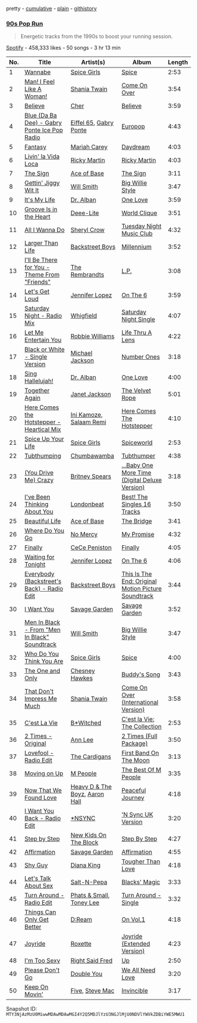 pretty - [cumulative](/playlists/cumulative/37i9dQZF1DWUxdwkOJZYCJ.md) - [plain](/playlists/plain/37i9dQZF1DWUxdwkOJZYCJ) - [githistory](https://github.githistory.xyz/mackorone/spotify-playlist-archive/blob/main/playlists/plain/37i9dQZF1DWUxdwkOJZYCJ)

### [90s Pop Run](https://open.spotify.com/playlist/37i9dQZF1DWUxdwkOJZYCJ)

> Energetic tracks from the 1990s to boost your running session.

[Spotify](https://open.spotify.com/user/spotify) - 458,333 likes - 50 songs - 3 hr 13 min

| No. | Title | Artist(s) | Album | Length |
|---|---|---|---|---|
| 1 | [Wannabe](https://open.spotify.com/track/1Je1IMUlBXcx1Fz0WE7oPT) | [Spice Girls](https://open.spotify.com/artist/0uq5PttqEjj3IH1bzwcrXF) | [Spice](https://open.spotify.com/album/3x2jF7blR6bFHtk4MccsyJ) | 2:53 |
| 2 | [Man! I Feel Like A Woman!](https://open.spotify.com/track/6sxptembJVty4sNtcPMAVz) | [Shania Twain](https://open.spotify.com/artist/5e4Dhzv426EvQe3aDb64jL) | [Come On Over](https://open.spotify.com/album/4UMe0Ods7kygK6OISasZe9) | 3:54 |
| 3 | [Believe](https://open.spotify.com/track/2goLsvvODILDzeeiT4dAoR) | [Cher](https://open.spotify.com/artist/72OaDtakiy6yFqkt4TsiFt) | [Believe](https://open.spotify.com/album/0jZfbz0dNfDjPSg0hYJNth) | 3:59 |
| 4 | [Blue \(Da Ba Dee\) \- Gabry Ponte Ice Pop Radio](https://open.spotify.com/track/2yAVzRiEQooPEJ9SYx11L3) | [Eiffel 65](https://open.spotify.com/artist/64rxQRJsLgZwHHyWKB8fiF), [Gabry Ponte](https://open.spotify.com/artist/5ENS85nZShljwNgg4wFD7D) | [Europop](https://open.spotify.com/album/54vbD17F1t5q3yHkj1cX37) | 4:43 |
| 5 | [Fantasy](https://open.spotify.com/track/6xkryXuiZU360Lngd4sx13) | [Mariah Carey](https://open.spotify.com/artist/4iHNK0tOyZPYnBU7nGAgpQ) | [Daydream](https://open.spotify.com/album/1ibYM4abQtSVQFQWvDSo4J) | 4:03 |
| 6 | [Livin' la Vida Loca](https://open.spotify.com/track/0Ph6L4l8dYUuXFmb71Ajnd) | [Ricky Martin](https://open.spotify.com/artist/7slfeZO9LsJbWgpkIoXBUJ) | [Ricky Martin](https://open.spotify.com/album/1k1Cr3nlJDa8pvwZUJ5xfj) | 4:03 |
| 7 | [The Sign](https://open.spotify.com/track/0hrBpAOgrt8RXigk83LLNE) | [Ace of Base](https://open.spotify.com/artist/5ksRONqssB7BR161NTtJAm) | [The Sign](https://open.spotify.com/album/5UwIyIyFzkM7wKeGtRJPgB) | 3:11 |
| 8 | [Gettin' Jiggy Wit It](https://open.spotify.com/track/0weAUscowxeqDtpCgtbpgp) | [Will Smith](https://open.spotify.com/artist/41qil2VaGbD194gaEcmmyx) | [Big Willie Style](https://open.spotify.com/album/2esWeP8Ln1sXA0jbDmi3Zq) | 3:47 |
| 9 | [It's My Life](https://open.spotify.com/track/4539Tbm6Rt5BaNKXJJj9RH) | [Dr\. Alban](https://open.spotify.com/artist/6BkcAbUkfIBM4XudxieMq8) | [One Love](https://open.spotify.com/album/2f0OIKkTy3gT89i2N7BaHJ) | 3:59 |
| 10 | [Groove Is in the Heart](https://open.spotify.com/track/2He3NOyqtLNE3RQPpeDdSb) | [Deee\-Lite](https://open.spotify.com/artist/4eQJIXFEujzhTVVS1gIfu5) | [World Clique](https://open.spotify.com/album/4sTAgYLZy5zwqR3kT1g0oh) | 3:51 |
| 11 | [All I Wanna Do](https://open.spotify.com/track/3ZpQiJ78LKINrW9SQTgbXd) | [Sheryl Crow](https://open.spotify.com/artist/4TKTii6gnOnUXQHyuo9JaD) | [Tuesday Night Music Club](https://open.spotify.com/album/7dC6axVAeBDpRMmNtRbpwU) | 4:32 |
| 12 | [Larger Than Life](https://open.spotify.com/track/6sbXGUn9V9ZaLwLdOfpKRE) | [Backstreet Boys](https://open.spotify.com/artist/5rSXSAkZ67PYJSvpUpkOr7) | [Millennium](https://open.spotify.com/album/5ySxm9hxBNss01WCL7GLyQ) | 3:52 |
| 13 | [I'll Be There for You \- Theme From "Friends"](https://open.spotify.com/track/15tHagkk8z306XkyOHqiip) | [The Rembrandts](https://open.spotify.com/artist/0gDg7FEsF4Y1jWddJJgcn4) | [L.P.](https://open.spotify.com/album/6koDBGMqurYl3EZnaxCF7N) | 3:08 |
| 14 | [Let's Get Loud](https://open.spotify.com/track/42nSaPdT6g3ZIMHmKLlP2p) | [Jennifer Lopez](https://open.spotify.com/artist/2DlGxzQSjYe5N6G9nkYghR) | [On The 6](https://open.spotify.com/album/3Gby5NNeNYkMgAnrtEA3lc) | 3:59 |
| 15 | [Saturday Night \- Radio Mix](https://open.spotify.com/track/59VRFpPnC8pOhIH2WCWXF9) | [Whigfield](https://open.spotify.com/artist/0lHoDF96DNKSIcIpcOfMnq) | [Saturday Night Single](https://open.spotify.com/album/2svgyeZtPdcWOq5Hmj5uud) | 4:07 |
| 16 | [Let Me Entertain You](https://open.spotify.com/track/0SLtqCrXBRrnkxSOMA3X4W) | [Robbie Williams](https://open.spotify.com/artist/2HcwFjNelS49kFbfvMxQYw) | [Life Thru A Lens](https://open.spotify.com/album/31Sx9uz9KqlvmX07Pvp0wN) | 4:22 |
| 17 | [Black or White \- Single Version](https://open.spotify.com/track/6wdviVWctiZnY6tVn6bh6A) | [Michael Jackson](https://open.spotify.com/artist/3fMbdgg4jU18AjLCKBhRSm) | [Number Ones](https://open.spotify.com/album/1jcYwZsN7JEve9xsq9BuUX) | 3:18 |
| 18 | [Sing Hallelujah!](https://open.spotify.com/track/01kVVoJQuWVqaOvRgRztJD) | [Dr\. Alban](https://open.spotify.com/artist/6BkcAbUkfIBM4XudxieMq8) | [One Love](https://open.spotify.com/album/2f0OIKkTy3gT89i2N7BaHJ) | 4:00 |
| 19 | [Together Again](https://open.spotify.com/track/1aJnGme5ZRltYTp8FJ52eZ) | [Janet Jackson](https://open.spotify.com/artist/4qwGe91Bz9K2T8jXTZ815W) | [The Velvet Rope](https://open.spotify.com/album/1uFp52Q9EXLNA6DTRYnpTj) | 5:01 |
| 20 | [Here Comes the Hotstepper \- Heartical Mix](https://open.spotify.com/track/3QRM0qZB7oMYavveH0iEqx) | [Ini Kamoze](https://open.spotify.com/artist/1VJspRsoC6c0bvqhnSiFCs), [Salaam Remi](https://open.spotify.com/artist/0rlS0SzVFk8BoiAW0fGBbN) | [Here Comes The Hotstepper](https://open.spotify.com/album/1fSD1yTlcwVUWdpK7Nr7v5) | 4:10 |
| 21 | [Spice Up Your Life](https://open.spotify.com/track/5qGwqO0lkbBXw4xNfzT7SF) | [Spice Girls](https://open.spotify.com/artist/0uq5PttqEjj3IH1bzwcrXF) | [Spiceworld](https://open.spotify.com/album/3sr6lAuO3nmB1u8ZuQgpiX) | 2:53 |
| 22 | [Tubthumping](https://open.spotify.com/track/22HYEJveCvykVDHDiEEmjZ) | [Chumbawamba](https://open.spotify.com/artist/0TcYeHEK9sBtv7xPbKhzHz) | [Tubthumper](https://open.spotify.com/album/5yaumQgV6xGqCy014aOREt) | 4:38 |
| 23 | [\(You Drive Me\) Crazy](https://open.spotify.com/track/1DSJNBNhGZCigg9ll5VeZv) | [Britney Spears](https://open.spotify.com/artist/26dSoYclwsYLMAKD3tpOr4) | [...Baby One More Time \(Digital Deluxe Version\)](https://open.spotify.com/album/3WNxdumkSMGMJRhEgK80qx) | 3:18 |
| 24 | [I've Been Thinking About You](https://open.spotify.com/track/50PeqUz1BjMw9ayNTk5O4d) | [Londonbeat](https://open.spotify.com/artist/0gcMPgunYh4rX1UOdvZKBn) | [Best! The Singles 16 Tracks](https://open.spotify.com/album/5BAPBgAp1Qt9UD5vsBGXTz) | 3:50 |
| 25 | [Beautiful Life](https://open.spotify.com/track/74jTexO94dFGyXGyeu8krd) | [Ace of Base](https://open.spotify.com/artist/5ksRONqssB7BR161NTtJAm) | [The Bridge](https://open.spotify.com/album/5BOX6g9aOGf0yh7OEkzen3) | 3:41 |
| 26 | [Where Do You Go](https://open.spotify.com/track/37tzoWY1ubBQKGXiWdO5Qv) | [No Mercy](https://open.spotify.com/artist/2tUGlReCZRMoRgl0IS79i3) | [My Promise](https://open.spotify.com/album/5CQHiljabLGvn72iQk0wsZ) | 4:32 |
| 27 | [Finally](https://open.spotify.com/track/0uqvSVhGgQTIdj9G51vhvv) | [CeCe Peniston](https://open.spotify.com/artist/5UoVLCWzOKMIJ9iioof9OD) | [Finally](https://open.spotify.com/album/3REpPYjJhtaeJc4Mo1v4Ip) | 4:05 |
| 28 | [Waiting for Tonight](https://open.spotify.com/track/5yaCquc7koPqtgj7v0lwHX) | [Jennifer Lopez](https://open.spotify.com/artist/2DlGxzQSjYe5N6G9nkYghR) | [On The 6](https://open.spotify.com/album/3Gby5NNeNYkMgAnrtEA3lc) | 4:06 |
| 29 | [Everybody \(Backstreet's Back\) \- Radio Edit](https://open.spotify.com/track/4rTeOSYqwXNz5qPR2DUTFZ) | [Backstreet Boys](https://open.spotify.com/artist/5rSXSAkZ67PYJSvpUpkOr7) | [This Is The End: Original Motion Picture Soundtrack](https://open.spotify.com/album/1SFKmqhTTEkE3PmSBEMpa3) | 3:44 |
| 30 | [I Want You](https://open.spotify.com/track/3XorCFmcupSm5QS6hA9g4N) | [Savage Garden](https://open.spotify.com/artist/3NRFinRTEqUCfaTTZmk8ek) | [Savage Garden](https://open.spotify.com/album/64peTvbTLBDeSBu0GsCRE4) | 3:52 |
| 31 | [Men In Black \- From "Men In Black" Soundtrack](https://open.spotify.com/track/2FK7fxjzQEXD7Z32HSF0Hl) | [Will Smith](https://open.spotify.com/artist/41qil2VaGbD194gaEcmmyx) | [Big Willie Style](https://open.spotify.com/album/2esWeP8Ln1sXA0jbDmi3Zq) | 3:47 |
| 32 | [Who Do You Think You Are](https://open.spotify.com/track/1jI1aLmm5HTwiMtvsbwDJw) | [Spice Girls](https://open.spotify.com/artist/0uq5PttqEjj3IH1bzwcrXF) | [Spice](https://open.spotify.com/album/3x2jF7blR6bFHtk4MccsyJ) | 4:00 |
| 33 | [The One and Only](https://open.spotify.com/track/5o5U2r5F3ojvkhLSqRbY1Y) | [Chesney Hawkes](https://open.spotify.com/artist/3dipm6p2uAgitwQsOZU5oY) | [Buddy's Song](https://open.spotify.com/album/7METUyd4PkKZTuen6UqeQz) | 3:43 |
| 34 | [That Don't Impress Me Much](https://open.spotify.com/track/4I7DV3MIgxJGlObiy9s6nx) | [Shania Twain](https://open.spotify.com/artist/5e4Dhzv426EvQe3aDb64jL) | [Come On Over \(International Version\)](https://open.spotify.com/album/5MUiqH86VtEvtVIY1loBDi) | 3:58 |
| 35 | [C'est La Vie](https://open.spotify.com/track/0P6CPJrNJ1Zt755CQTWg3S) | [B\*Witched](https://open.spotify.com/artist/72eP0W3rIhkxd0NHGg4w4u) | [C'est la Vie: The Collection](https://open.spotify.com/album/1zrWYaf1JGvFpRLfp8nDyn) | 2:53 |
| 36 | [2 Times \- Original](https://open.spotify.com/track/4IiKITgHYaHrF1zUlcTyVH) | [Ann Lee](https://open.spotify.com/artist/1EN7GOzx8aDpiIbVVmQaaC) | [2 Times \(Full Package\)](https://open.spotify.com/album/0pAY6od68ZZOgxNWwSOHlv) | 3:50 |
| 37 | [Lovefool \- Radio Edit](https://open.spotify.com/track/0u4htORODiTK9vHVA89MQX) | [The Cardigans](https://open.spotify.com/artist/1tqZaCwM57UFKjWoYwMLrw) | [First Band On The Moon](https://open.spotify.com/album/0YI7QPNUGq8NTB6Nd8nWfd) | 3:13 |
| 38 | [Moving on Up](https://open.spotify.com/track/6vGW3d8X48CBaLdU0PQbey) | [M People](https://open.spotify.com/artist/3lcbKPLl0ci2mKRdcP5Etf) | [The Best Of M People](https://open.spotify.com/album/1AUt6QIAn6HmaNhTCmKQ1D) | 3:35 |
| 39 | [Now That We Found Love](https://open.spotify.com/track/1KONmY3enP3r3nIPQidWAy) | [Heavy D & The Boyz](https://open.spotify.com/artist/4KHdmkq99PXA6QEJ2lKpA3), [Aaron Hall](https://open.spotify.com/artist/772SIFJQiXTCfxncTK1UMn) | [Peaceful Journey](https://open.spotify.com/album/4bAwnTaD8QcruiVdb1zzzY) | 4:18 |
| 40 | [I Want You Back \- Radio Edit](https://open.spotify.com/track/221LRlPHPuevgE1tuUlof9) | [\*NSYNC](https://open.spotify.com/artist/6Ff53KvcvAj5U7Z1vojB5o) | ['N Sync UK Version](https://open.spotify.com/album/7K5qlneuWF1CcY6ERzwkLB) | 3:20 |
| 41 | [Step by Step](https://open.spotify.com/track/6J6RWKCPN5RFKHUKEUFjxS) | [New Kids On The Block](https://open.spotify.com/artist/55qiaow2sDYtjqu1mwRua6) | [Step By Step](https://open.spotify.com/album/4dCdnfD0shXGuHtyTOtx8q) | 4:27 |
| 42 | [Affirmation](https://open.spotify.com/track/6lWY4ji9T0tpFU2xbnRC1p) | [Savage Garden](https://open.spotify.com/artist/3NRFinRTEqUCfaTTZmk8ek) | [Affirmation](https://open.spotify.com/album/3w69KK7uEA8OsKuW3OeQcC) | 4:55 |
| 43 | [Shy Guy](https://open.spotify.com/track/3ldG6XCLDXxWg1N6XhrSKo) | [Diana King](https://open.spotify.com/artist/221iMiF62DFPnVuCLJakP1) | [Tougher Than Love](https://open.spotify.com/album/5lwkQjfbO515jO9jwfzs6b) | 4:18 |
| 44 | [Let's Talk About Sex](https://open.spotify.com/track/6hTBP6QLwJdxbKyLlLXrGo) | [Salt\-N\-Pepa](https://open.spotify.com/artist/7wqtxqI3eo7Gn1P7SpP6cQ) | [Blacks' Magic](https://open.spotify.com/album/4iCiqnufcdAdTyKrkKGwqR) | 3:33 |
| 45 | [Turn Around \- Radio Edit](https://open.spotify.com/track/2nx86MrPkXWQctveAEFJBf) | [Phats & Small](https://open.spotify.com/artist/4WLGcWrkSExCqILxDk7ol6), [Toney Lee](https://open.spotify.com/artist/1bqxl4NUclRsHX98Z3bn2v) | [Turn Around \- Single](https://open.spotify.com/album/0ekbBXoxN1AsU6dMJxpyzJ) | 3:32 |
| 46 | [Things Can Only Get Better](https://open.spotify.com/track/5HmwYfynpGAjgrj4bp9eMy) | [D:Ream](https://open.spotify.com/artist/2dCQKsTjB762AhtIACbAQA) | [On Vol.1](https://open.spotify.com/album/1xo1nQrV2vHnZB3CSkcaIj) | 4:18 |
| 47 | [Joyride](https://open.spotify.com/track/1ILbD4eWKWvg8ub5qJyBTP) | [Roxette](https://open.spotify.com/artist/2SHhfs4BiDxGQ3oxqf0UHY) | [Joyride \(Extended Version\)](https://open.spotify.com/album/5WVNP6IBwMSULc0wehXW8N) | 4:23 |
| 48 | [I'm Too Sexy](https://open.spotify.com/track/2WElktskrNJEwgpp5Vouxk) | [Right Said Fred](https://open.spotify.com/artist/15ajdFAi5bjj5pS9laBfBL) | [Up](https://open.spotify.com/album/1qgGxfnTXeBOkBNnLzDi36) | 2:50 |
| 49 | [Please Don't Go](https://open.spotify.com/track/0bwNb4KRkhzahJJMFsGoPR) | [Double You](https://open.spotify.com/artist/2x0mCNdW4P27f3WE0iuQTV) | [We All Need Love](https://open.spotify.com/album/61jMz9gG0UkpTGeVI2x26L) | 3:20 |
| 50 | [Keep On Movin'](https://open.spotify.com/track/0mrU1w2UMIZnR2I6oguwGz) | [Five](https://open.spotify.com/artist/6rEzedK7cKWjeQWdAYvWVG), [Steve Mac](https://open.spotify.com/artist/78E5Zx38dgv90Q7VN2AplD) | [Invincible](https://open.spotify.com/album/72qAXkZ8keSUHe55hhEVQG) | 3:17 |

Snapshot ID: `MTY3NjAzMzU0MiwwMDAwMDAwMGI4Y2Q5MDJlYzU3NGJlMjU0NDVlYWVkZDBiYWE5MWU1`
